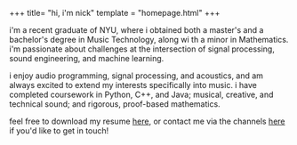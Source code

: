 +++
title= "hi, i'm nick"
template = "homepage.html"
+++

i'm a recent graduate of NYU, where i obtained both a master's and a bachelor's degree in Music Technology, along wi    th a minor in Mathematics. i'm passionate about challenges at the intersection of signal processing, sound engineering, and machine learning. 

i enjoy audio programming, signal processing, and acoustics, and am always excited to extend my interests specifically into music. i have completed coursework in Python, C++, and Java; musical, creative, and technical sound; and rigorous, proof-based mathematics.

feel free to download my resume [here](<../Nick Boyko Resume.pdf>), or contact me via the channels [here](../contact) if you'd like to get in touch!



<!-- Checkout all the [options you can configure](./posts/configuration) and the [example pages](./tags/example/). -->
